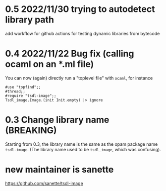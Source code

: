 # 0.5 2022/11/30 trying to autodetect library path

add workflow for github actions for testing dynamic libraries from bytecode

# 0.4 2022/11/22 Bug fix (calling ocaml on an *.ml file)

You can now (again) directly run a "toplevel file" with `ocaml`, for
instance

```
#use "topfind";;
#thread;;
#require "tsdl-image";;
Tsdl_image.Image.(init Init.empty) |> ignore
```

# 0.3 Change library name (BREAKING)

Starting from 0.3, the library name is the same as the opam package
name `tsdl-image`. (The library name used to be `tsdl_image`, which was
confusing).

# new maintainer is sanette
https://github.com/sanette/tsdl-image
